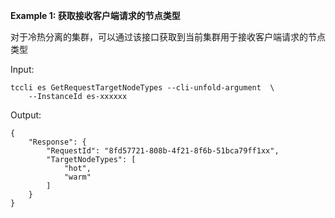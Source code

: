 **Example 1: 获取接收客户端请求的节点类型**

对于冷热分离的集群，可以通过该接口获取到当前集群用于接收客户端请求的节点类型

Input: 

```
tccli es GetRequestTargetNodeTypes --cli-unfold-argument  \
    --InstanceId es-xxxxxx
```

Output: 
```
{
    "Response": {
        "RequestId": "8fd57721-808b-4f21-8f6b-51bca79ff1xx",
        "TargetNodeTypes": [
            "hot",
            "warm"
        ]
    }
}
```

